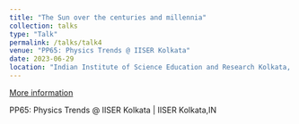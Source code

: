 ```yaml
---
title: "The Sun over the centuries and millennia"
collection: talks
type: "Talk"
permalink: /talks/talk4
venue: "PP65: Physics Trends @ IISER Kolkata"
date: 2023-06-29
location: "Indian Institute of Science Education and Research Kolkata, IN"
---
```


[More information](https://calendar.iiserkol.ac.in/signage/1233731/#/)

PP65: Physics Trends @ IISER Kolkata | IISER Kolkata,IN
